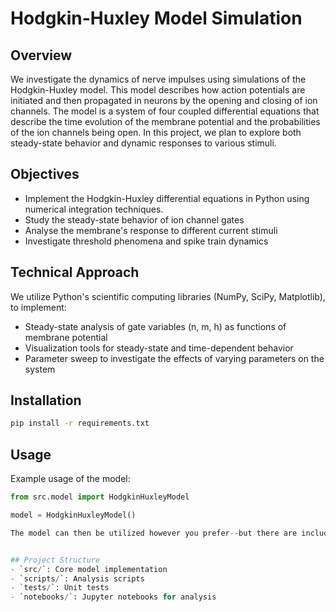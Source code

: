 # Hodgkin-Huxley Model Simulation

## Overview
We investigate the dynamics of nerve impulses using simulations of the Hodgkin-Huxley model. This model describes how action potentials are initiated and then propagated in neurons by the opening and closing of ion channels. The model is a system of four coupled differential equations that describe the time evolution of the membrane potential and the probabilities of the ion channels being open. In this project, we plan to explore both steady-state behavior and dynamic responses to various stimuli.

## Objectives
 * Implement the Hodgkin-Huxley differential equations in Python using numerical integration techniques.
 * Study the steady-state behavior of ion channel gates
 * Analyse the membrane's response to different current stimuli
 * Investigate threshold phenomena and spike train dynamics

## Technical Approach
We utilize Python's scientific computing libraries (NumPy, SciPy, Matplotlib), to implement:
 * Steady-state analysis of gate variables (n, m, h) as functions of membrane potential
 * Visualization tools for steady-state and time-dependent behavior
 * Parameter sweep to investigate the effects of varying parameters on the system

## Installation
```bash
pip install -r requirements.txt
```

## Usage
Example usage of the model:
```python
from src.model import HodgkinHuxleyModel

model = HodgkinHuxleyModel()

The model can then be utilized however you prefer--but there are included tests in the repository as well.


## Project Structure
- `src/`: Core model implementation
- `scripts/`: Analysis scripts
- `tests/`: Unit tests
- `notebooks/`: Jupyter notebooks for analysis
